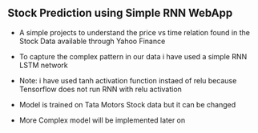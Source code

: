 ## Stock Prediction using Simple RNN WebApp


- A simple projects to understand the price vs time relation found in the Stock Data available through Yahoo Finance

- To capture the complex pattern in our data i have used a simple RNN LSTM network

- Note: i have used tanh activation function instaed of relu because Tensorflow does not run RNN with relu activation

- Model is trained on Tata Motors Stock data but it can be changed

- More Complex model will be implemented later on 

